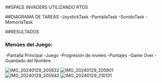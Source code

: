 
##SPACE INVADERS UTILIZANDO RTOS

##DIAGRAMA DE TAREAS
-JoystickTask
-PantallaTask
-SonidoTask
-MemoriaTask


##RESULTADOS
### Menúes del Juego:
-Pantalla Principal
-Juego
-Progresión de niveles
-Puntajes
-Game Over
-Guardado del Nombre


![IMG_20240129_205832](https://github.com/EzeMat21/Space-Invaders/assets/126365409/1a87f3f8-44d9-4632-a522-726cd72ca1c2)
![IMG_20240129_205901](https://github.com/EzeMat21/Space-Invaders/assets/126365409/a18693bd-61da-48fa-81de-00796d787953)
![IMG_20240129_205942](https://github.com/EzeMat21/Space-Invaders/assets/126365409/d2ab4b51-5467-426a-bfa0-6bca5952eaeb)
![IMG_20240129_210131](https://github.com/EzeMat21/Space-Invaders/assets/126365409/0e3ea4ff-a58e-478c-bba3-0cc81b2af7a0)


